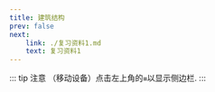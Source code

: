 ```yaml
---
title: 建筑结构
prev: false
next: 
    link: ./复习资料1.md
    text: 复习资料1
---
```

::: tip 注意
（移动设备）点击左上角的`≡`以显示侧边栏.
:::